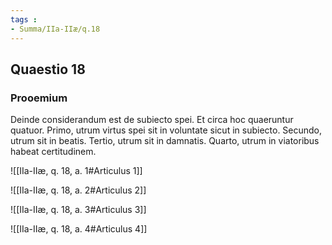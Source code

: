 ```yaml
---
tags : 
- Summa/IIa-IIæ/q.18
---
```


## Quaestio 18

### Prooemium

Deinde considerandum est de subiecto spei. Et circa hoc quaeruntur quatuor. Primo, utrum virtus spei sit in voluntate sicut in subiecto. Secundo, utrum sit in beatis. Tertio, utrum sit in damnatis. Quarto, utrum in viatoribus habeat certitudinem.

![[IIa-IIæ, q. 18, a. 1#Articulus 1]]

![[IIa-IIæ, q. 18, a. 2#Articulus 2]]

![[IIa-IIæ, q. 18, a. 3#Articulus 3]]

![[IIa-IIæ, q. 18, a. 4#Articulus 4]]

